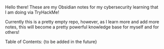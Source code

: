 Hello there!
These are my Obsidian notes for my cybersecurity learning that I am doing via TryHackMe!

Currently this is a pretty empty repo, however, as I learn more and add more notes, this will become a pretty powerful knowledge base for myself and for others!

Table of Contents:
{to be added in the future}